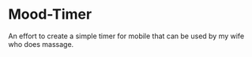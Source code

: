 # Mood-Timer

An effort to create a simple timer for mobile that can be used by my wife who does massage.
